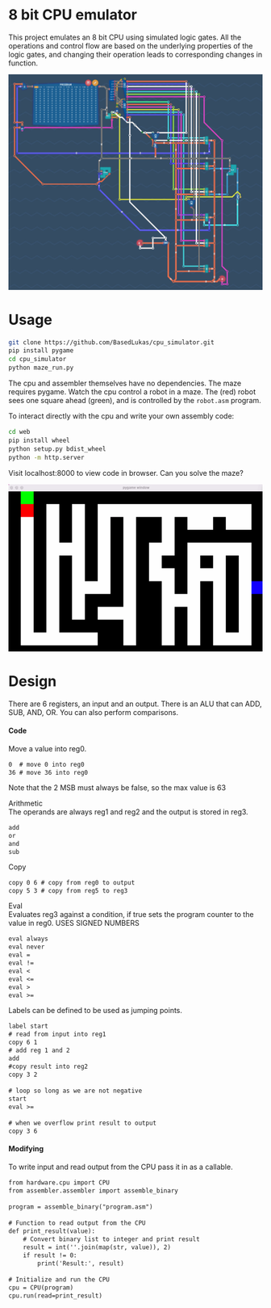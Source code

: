 
# 8 bit CPU emulator

This project emulates an 8 bit CPU using simulated logic gates. All the operations and control flow are based on the underlying properties of the logic gates, and changing their operation leads to corresponding changes in function.  
 
 <img src="./docs/full_cpu.png" width="600">
 
# Usage  
```bash
git clone https://github.com/BasedLukas/cpu_simulator.git
pip install pygame
cd cpu_simulator
python maze_run.py
```
The cpu and assembler themselves have no dependencies. The maze requires pygame.
Watch the cpu control a robot in a maze. The (red) robot sees one square ahead (green), and is controlled by the `robot.asm` program.  

To interact directly with the cpu and write your own assembly code:
```bash
cd web
pip install wheel
python setup.py bdist_wheel
python -m http.server
```
Visit localhost:8000 to view code in browser. Can you solve the maze? 

![](./docs/maze.gif)  

  
# Design

There are 6 registers, an input and an output. There is an ALU that can ADD, SUB, AND, OR. You can also perform comparisons.

#### Code
Move a value into reg0.
```
0  # move 0 into reg0   
36 # move 36 into reg0
```   
Note that the 2 MSB must always be false, so the max value is 63

Arithmetic  
The operands are always reg1 and reg2 and the output is stored in reg3.
```
add  
or
and
sub
```
Copy
```
copy 0 6 # copy from reg0 to output
copy 5 3 # copy from reg5 to reg3
```
Eval  
Evaluates reg3 against a condition, if true sets the program counter to the value in reg0.
USES SIGNED NUMBERS
```
eval always
eval never
eval =
eval !=
eval < 
eval <=
eval >
eval >=
```  
Labels can be defined to be used as jumping points.    
```
label start
# read from input into reg1
copy 6 1
# add reg 1 and 2
add
#copy result into reg2
copy 3 2

# loop so long as we are not negative
start
eval >=

# when we overflow print result to output
copy 3 6

```
#### Modifying

To write input and read output from the CPU pass it in as a callable.  
```
from hardware.cpu import CPU
from assembler.assembler import assemble_binary

program = assemble_binary("program.asm")

# Function to read output from the CPU
def print_result(value):
    # Convert binary list to integer and print result
    result = int(''.join(map(str, value)), 2)
    if result != 0:
        print('Result:', result)

# Initialize and run the CPU
cpu = CPU(program)
cpu.run(read=print_result)
```

